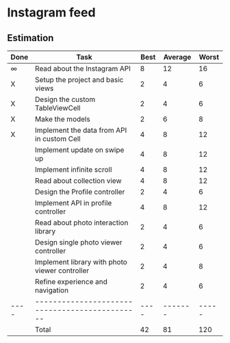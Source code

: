 Instagram feed
==============


## Estimation


| Done |                      Task                      | Best | Average | Worst |
| ---- | ---------------------------------------------- | ---- | ------- | ----- |
| ∞    | Read about the Instagram API                   |    8 |      12 |    16 |
| X    | Setup the project and basic views              |    2 |       4 |     6 |
| X    | Design the custom TableViewCell                |    2 |       4 |     6 |
| X    | Make the models                                |    2 |       6 |     8 |
| X    | Implement the data from API in custom Cell     |    4 |       8 |    12 |
|      | Implement update on swipe up                   |    4 |       8 |    12 |
|      | Implement infinite scroll                      |    4 |       8 |    12 |
|      | Read about collection view                     |    4 |       8 |    12 |
|      | Design the Profile controller                  |    2 |       4 |     6 |
|      | Implement API in profile controller            |    4 |       8 |    12 |
|      | Read about photo interaction library           |    2 |       4 |     6 |
|      | Design single photo viewer controller          |    2 |       4 |     6 |
|      | Implement library with photo viewer controller |    2 |       4 |     8 |
|      | Refine experience and navigation               |    2 |       4 |     6 |
| ---- | ---------------------------------------------- | ---- | ------- | ----- |
|      | Total                                          |   42 |      81 |   120 |






